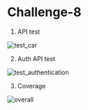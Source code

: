 # Challenge-8

1. API test

![test_car](https://github.com/rfdharma/Binar_Car_Rental_BCA_Synergy/assets/101921371/df94a3e0-fede-4f17-b686-27ef5660f600)


2. Auth API test

![test_authentication](https://github.com/rfdharma/Binar_Car_Rental_BCA_Synergy/assets/101921371/1e814ad2-ddd4-4ac5-b53a-dce5b81eb296)


3. Coverage

![overall](https://github.com/rfdharma/Binar_Car_Rental_BCA_Synergy/assets/101921371/a350ca7a-8f0a-4eb5-bda9-1231aa8cbfff)


